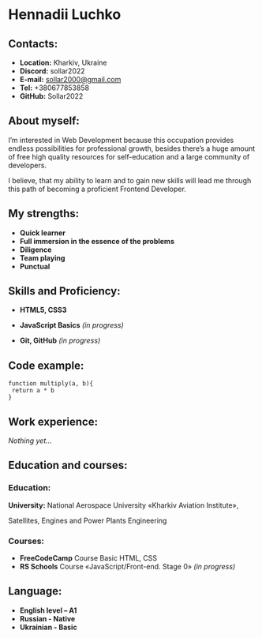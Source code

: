 # Hennadii Luchko

## Contacts:
* __Location:__ Kharkiv, Ukraine
* __Discord:__ sollar2022
* __E-mail:__  sollar2000@gmail.com
* __Tel:__  +380677853858
* __GitHub:__ Sollar2022

## About myself:

I’m interested in Web Development because this occupation provides endless possibilities for professional growth, besides there’s a huge amount of free high quality resources for self-education and a large community of developers.

I believe, that my ability to learn and to gain new skills will lead me through this path of becoming a proficient Frontend Developer.

## My strengths: 
* __Quick learner__
* __Full immersion in the essence of the problems__
* __Diligence__
* __Team playing__
* __Punctual__

## Skills and Proficiency:
* __HTML5, CSS3__
* __JavaScript Basics__ _(in progress)_

* __Git, GitHub__ _(in progress)_

## Code example:
```
function multiply(a, b){
 return a * b
}

```

## Work experience:
   _Nothing yet…_

## Education and courses:
### Education:
__University:__ National Aerospace University «Kharkiv Aviation Institute», 

Satellites, Engines and Power Plants Engineering 

### Courses: 
* __FreeCodeCamp__   Course Basic HTML, CSS
* __RS Schools__  Course «JavaScript/Front-end. Stage 0» _(in progress)_

## Language:
* __English level – A1__
* __Russian - Native__ 
* __Ukrainian - Basic__




